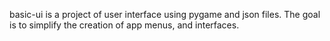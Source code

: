 basic-ui is a project of user interface using pygame and json files. The goal is to simplify the creation of app menus, and interfaces.
